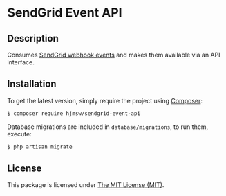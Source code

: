 # SendGrid Event API

## Description

Consumes [SendGrid webhook events](https://sendgrid.com/docs/API_Reference/Event_Webhook/event.html)
and makes them available via an API interface.

## Installation

To get the latest version, simply require the project using [Composer](https://getcomposer.org):

```bash
$ composer require hjmsw/sendgrid-event-api
```

Database migrations are included in ```database/migrations```, to run them, execute:

```bash
$ php artisan migrate
```

## License

This package is licensed under [The MIT License (MIT)](LICENSE).